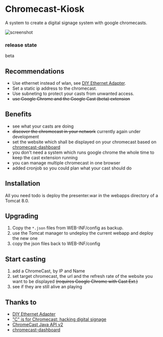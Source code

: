 # Chromecast-Kiosk
A system to create a digital signage system with google chromecasts. 

![screenshot](https://raw.githubusercontent.com/mrothenbuecher/Chromecast-Kiosk/master/img/overview-screenshot.png "screenshot")

### release state
beta

## Recommendations
* Use ethernet instead of wlan, see [DIY Ethernet Adapter](https://productforums.google.com/forum/#!topic/chromecast/xo_NDh5CZA8).
* Set a static ip address to the chromecast.
* Use subneting to protect your casts from unwanted access.
* ~~use Google Chrome and the Google Cast (beta) extension~~

## Benefits
* see what your casts are doing
* ~~discover the chromecast in your network~~ currently again under development
* set the website which shall be displayed on your chromecast based on [chromecast-dashboard](https://github.com/boombatower/chromecast-dashboard)
* you don't need a system which runs google chrome the whole time to keep the cast extension running
* you can manage multiple chromecast in one browser
* added cronjob so you could plan what your cast should do

## Installation
All you need todo is deploy the presenter.war in the webapps directory of a Tomcat 8.0.

## Upgrading
1. Copy the `*.json` files from WEB-INF/config as backup.
2. use the Tomcat manager to undeploy the current webapp and deploy the new one
3. copy the json files back to WEB-INF/config

## Start casting
1. add a ChromeCast, by IP and Name
2. set target chromecast, the url and the refresh rate of the website you want to be displayed ~~(requires Google Chrome with Cast Ext.)~~
3. see if they are still alive an playing

## Thanks to
* [DIY Ethernet Adapter](https://productforums.google.com/forum/#!topic/chromecast/xo_NDh5CZA8)
* ["C" is for Chromecast: hacking digital signage](http://labs.cooperhewitt.org/2013/c-is-for-chromecast-hacking-digital-signage/)
* [ChromeCast Java API v2](https://github.com/vitalidze/chromecast-java-api-v2)
* [chromecast-dashboard](https://github.com/boombatower/chromecast-dashboard)

